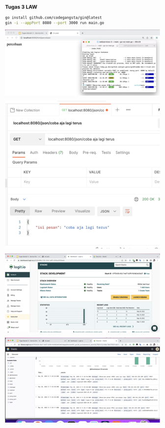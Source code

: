 ### Tugas 3 LAW
```bash
go install github.com/codegangsta/gin@latest
gin -i --appPort 8080 --port 3000 run main.go
```

![image-20220520113726285](README.assets/image-20220520113726285.png)



![image-20220520113816312](README.assets/image-20220520113816312.png)

![image-20220520113929393](README.assets/image-20220520113929393.png)

![image-20220520113754029](README.assets/image-20220520113754029.png)

